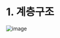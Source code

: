 # 1. 계층구조

![image](https://github.com/codesooo/cs-study-jj/assets/129932517/c5ef5163-a21b-4e25-9c70-ec5689f55aa5)

